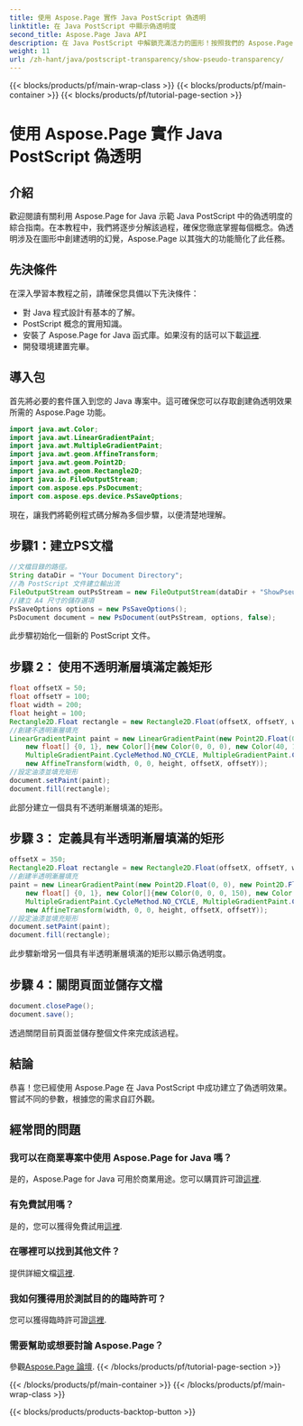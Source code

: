 ```yaml
---
title: 使用 Aspose.Page 實作 Java PostScript 偽透明
linktitle: 在 Java PostScript 中顯示偽透明度
second_title: Aspose.Page Java API
description: 在 Java PostScript 中解鎖充滿活力的圖形！按照我們的 Aspose.Page 教學逐步創建偽透明度。現在下載！
weight: 11
url: /zh-hant/java/postscript-transparency/show-pseudo-transparency/
---
```


{{< blocks/products/pf/main-wrap-class >}}
{{< blocks/products/pf/main-container >}}
{{< blocks/products/pf/tutorial-page-section >}}

# 使用 Aspose.Page 實作 Java PostScript 偽透明

## 介紹
歡迎閱讀有關利用 Aspose.Page for Java 示範 Java PostScript 中的偽透明度的綜合指南。在本教程中，我們將逐步分解該過程，確保您徹底掌握每個概念。偽透明涉及在圖形中創建透明的幻覺，Aspose.Page 以其強大的功能簡化了此任務。
## 先決條件
在深入學習本教程之前，請確保您具備以下先決條件：
- 對 Java 程式設計有基本的了解。
- PostScript 概念的實用知識。
- 安裝了 Aspose.Page for Java 函式庫。如果沒有的話可以下載[這裡](https://releases.aspose.com/page/java/).
- 開發環境建置完畢。
## 導入包
首先將必要的套件匯入到您的 Java 專案中。這可確保您可以存取創建偽透明效果所需的 Aspose.Page 功能。
```java
import java.awt.Color;
import java.awt.LinearGradientPaint;
import java.awt.MultipleGradientPaint;
import java.awt.geom.AffineTransform;
import java.awt.geom.Point2D;
import java.awt.geom.Rectangle2D;
import java.io.FileOutputStream;
import com.aspose.eps.PsDocument;
import com.aspose.eps.device.PsSaveOptions;
```
現在，讓我們將範例程式碼分解為多個步驟，以便清楚地理解。
## 步驟1：建立PS文檔
```java
//文檔目錄的路徑。
String dataDir = "Your Document Directory";
//為 PostScript 文件建立輸出流
FileOutputStream outPsStream = new FileOutputStream(dataDir + "ShowPseudoTransparency_outPS.ps");
//建立 A4 尺寸的儲存選項
PsSaveOptions options = new PsSaveOptions();
PsDocument document = new PsDocument(outPsStream, options, false);
```
此步驟初始化一個新的 PostScript 文件。
## 步驟 2： 使用不透明漸層填滿定義矩形
```java
float offsetX = 50;
float offsetY = 100;
float width = 200;
float height = 100;
Rectangle2D.Float rectangle = new Rectangle2D.Float(offsetX, offsetY, width, height);
//創建不透明漸層填充
LinearGradientPaint paint = new LinearGradientPaint(new Point2D.Float(0, 0), new Point2D.Float(200, 100),
    new float[] {0, 1}, new Color[]{new Color(0, 0, 0), new Color(40, 128, 70)},
    MultipleGradientPaint.CycleMethod.NO_CYCLE, MultipleGradientPaint.ColorSpaceType.SRGB,
    new AffineTransform(width, 0, 0, height, offsetX, offsetY));
//設定油漆並填充矩形
document.setPaint(paint);
document.fill(rectangle);
```
此部分建立一個具有不透明漸層填滿的矩形。
## 步驟 3： 定義具有半透明漸層填滿的矩形
```java
offsetX = 350;
Rectangle2D.Float rectangle = new Rectangle2D.Float(offsetX, offsetY, width, height);
//創建半透明漸層填充
paint = new LinearGradientPaint(new Point2D.Float(0, 0), new Point2D.Float(200, 100),
    new float[] {0, 1}, new Color[]{new Color(0, 0, 0, 150), new Color(40, 128, 70, 50)},
    MultipleGradientPaint.CycleMethod.NO_CYCLE, MultipleGradientPaint.ColorSpaceType.SRGB,
    new AffineTransform(width, 0, 0, height, offsetX, offsetY));
//設定油漆並填充矩形
document.setPaint(paint);
document.fill(rectangle);
```
此步驟新增另一個具有半透明漸層填滿的矩形以顯示偽透明度。
## 步驟 4：關閉頁面並儲存文檔
```java
document.closePage();
document.save();
```
透過關閉目前頁面並儲存整個文件來完成該過程。
## 結論
恭喜！您已經使用 Aspose.Page 在 Java PostScript 中成功建立了偽透明效果。嘗試不同的參數，根據您的需求自訂外觀。
## 經常問的問題
### 我可以在商業專案中使用 Aspose.Page for Java 嗎？
是的，Aspose.Page for Java 可用於商業用途。您可以購買許可證[這裡](https://purchase.aspose.com/buy).
### 有免費試用嗎？
是的，您可以獲得免費試用[這裡](https://releases.aspose.com/).
### 在哪裡可以找到其他文件？
提供詳細文檔[這裡](https://reference.aspose.com/page/java/).
### 我如何獲得用於測試目的的臨時許可？
您可以獲得臨時許可證[這裡](https://purchase.aspose.com/temporary-license/).
### 需要幫助或想要討論 Aspose.Page？
參觀[Aspose.Page 論壇](https://forum.aspose.com/c/page/39).
{{< /blocks/products/pf/tutorial-page-section >}}

{{< /blocks/products/pf/main-container >}}
{{< /blocks/products/pf/main-wrap-class >}}

{{< blocks/products/products-backtop-button >}}
